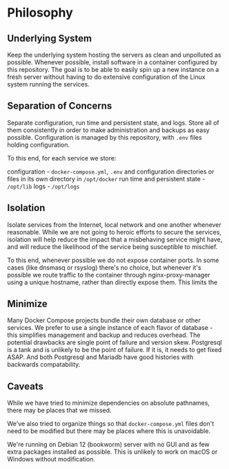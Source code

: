 # Philosophy

## Underlying System

Keep the underlying system hosting the servers as clean and unpolluted
as possible. Whenever possible, install software in a container
configured by this repository. The goal is to be able to easily spin
up a new instance on a fresh server without having to do extensive
configuration of the Linux system running the services.

## Separation of Concerns

Separate configuration, run time and persistent state, and logs. Store all of them consistently in order to make administration and backups as easy possible. Configuration is managed by this repository, with `.env` files holding configuration.

To this end, for each service we store:

configuration - `docker-compose.yml`, `.env` and configuration directories or files in its own directory in `/opt/docker`
run time and persistent state - `/opt/lib`
logs - `/opt/logs`
  
## Isolation

Isolate services from the Internet, local network and one another whenever reasonable. While we are not going to heroic efforts to secure the services, isolation will help reduce the impact that a misbehaving service might have, and will reduce the likelihood of the service being susceptible to mischief.

To this end, whenever possible we do not expose container ports. In some cases (like dnsmasq or rsyslog) there's no choice, but whenever it's possible we route
  traffic to the container through nginx-proxy-manager using a unique hostname, rather than directly expose them. This limits the

## Minimize

Many Docker Compose projects bundle their own database or other services. We prefer to use a single instance of each flavor of database - this simplifies management and backup and reduces overhead. The potential drawbacks are single point of failure and version skew. Postgresql is a tank and is unlikely to be the point of failure. If it is, it needs to get fixed ASAP. And both Postgresql and Mariadb have good histories with backwards compatability.

## Caveats

While we have tried to minimize dependencies on absolute pathnames, there may be places that we missed.

We've also tried to organize things so that `docker-compose.yml` files don't need to be modified but there may be places where this is unavoidable.

We're running on Debian 12 (bookworm) server with no GUI and as few extra packages installed as possible. This is unlikely to work on macOS or Windows without modification.
